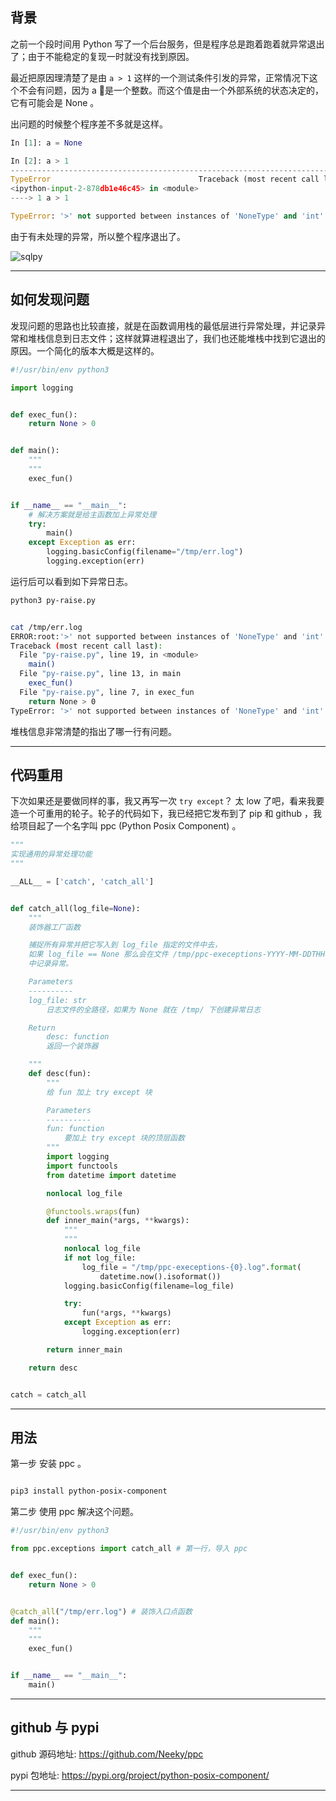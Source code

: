## 背景
之前一个段时间用 Python 写了一个后台服务，但是程序总是跑着跑着就异常退出了；由于不能稳定的复现一时就没有找到原因。

最近把原因理清楚了是由 `a > 1` 这样的一个测试条件引发的异常，正常情况下这个不会有问题，因为 a 是一个整数。而这个值是由一个外部系统的状态决定的，它有可能会是 None 。

出问题的时候整个程序差不多就是这样。

```python
In [1]: a = None                                                                

In [2]: a > 1                                                                   
---------------------------------------------------------------------------
TypeError                                 Traceback (most recent call last)
<ipython-input-2-878db1e46c45> in <module>
----> 1 a > 1

TypeError: '>' not supported between instances of 'NoneType' and 'int'
```

由于有未处理的异常，所以整个程序退出了。

![sqlpy](static/2020-30/sqlpy-ppc.jpg)

---

## 如何发现问题
发现问题的思路也比较直接，就是在函数调用栈的最低层进行异常处理，并记录异常和堆栈信息到日志文件；这样就算进程退出了，我们也还能堆栈中找到它退出的原因。一个简化的版本大概是这样的。

```python
#!/usr/bin/env python3

import logging


def exec_fun():
    return None > 0


def main():
    """
    """
    exec_fun()


if __name__ == "__main__":
    # 解决方案就是给主函数加上异常处理
    try:
        main()
    except Exception as err:
        logging.basicConfig(filename="/tmp/err.log")
        logging.exception(err)
```

运行后可以看到如下异常日志。

```bash
python3 py-raise.py 


cat /tmp/err.log 
ERROR:root:'>' not supported between instances of 'NoneType' and 'int'
Traceback (most recent call last):
  File "py-raise.py", line 19, in <module>
    main()
  File "py-raise.py", line 13, in main
    exec_fun()
  File "py-raise.py", line 7, in exec_fun
    return None > 0
TypeError: '>' not supported between instances of 'NoneType' and 'int'

```

堆栈信息非常清楚的指出了哪一行有问题。

---

## 代码重用
下次如果还是要做同样的事，我又再写一次 `try except`？ 太 low 了吧，看来我要造一个可重用的轮子。轮子的代码如下，我已经把它发布到了 pip 和 github ，我给项目起了一个名字叫 ppc (Python Posix Component) 。

```python
"""
实现通用的异常处理功能
"""

__ALL__ = ['catch', 'catch_all']


def catch_all(log_file=None):
    """
    装饰器工厂函数

    捕捉所有异常并把它写入到 log_file 指定的文件中去，
    如果 log_file == None 那么会在文件 /tmp/ppc-execeptions-YYYY-MM-DDTHH:MM:SS.ssssss.log
    中记录异常。

    Parameters
    ----------
    log_file: str
        日志文件的全路径，如果为 None 就在 /tmp/ 下创建异常日志

    Return
        desc: function
        返回一个装饰器

    """
    def desc(fun):
        """
        给 fun 加上 try except 块

        Parameters
        ----------
        fun: function
            要加上 try except 块的顶层函数
        """
        import logging
        import functools
        from datetime import datetime

        nonlocal log_file

        @functools.wraps(fun)
        def inner_main(*args, **kwargs):
            """
            """
            nonlocal log_file
            if not log_file:
                log_file = "/tmp/ppc-execeptions-{0}.log".format(
                    datetime.now().isoformat())
            logging.basicConfig(filename=log_file)

            try:
                fun(*args, **kwargs)
            except Exception as err:
                logging.exception(err)

        return inner_main

    return desc


catch = catch_all
```

---

## 用法
第一步 安装 ppc 。
```bash

pip3 install python-posix-component

```
第二步 使用 ppc 解决这个问题。
```python
#!/usr/bin/env python3

from ppc.exceptions import catch_all # 第一行，导入 ppc 


def exec_fun():
    return None > 0


@catch_all("/tmp/err.log") # 装饰入口点函数
def main():
    """
    """
    exec_fun()


if __name__ == "__main__":
    main()

```

---

## github 与 pypi

github 源码地址: https://github.com/Neeky/ppc

pypi 包地址: https://pypi.org/project/python-posix-component/

---




